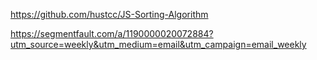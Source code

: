 
https://github.com/hustcc/JS-Sorting-Algorithm

https://segmentfault.com/a/1190000020072884?utm_source=weekly&utm_medium=email&utm_campaign=email_weekly